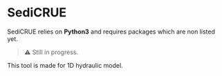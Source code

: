 # SediCRUE

SediCRUE relies on **Python3** and requires packages which are non listed yet.

> :warning: Still in progress.

This tool is made for 1D hydraulic model.

